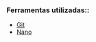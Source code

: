 ### Ferramentas utilizadas::

- [Git](https://git-scm.com/)
- [Nano](https://www.nano-editor.org/)

